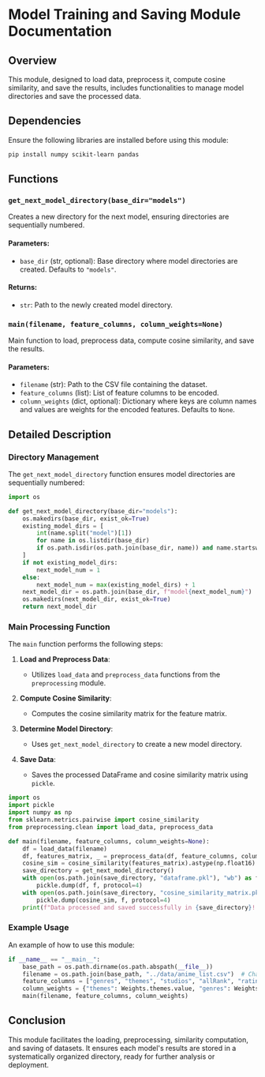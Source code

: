 
# Model Training and Saving Module Documentation

## Overview

This module, designed to load data, preprocess it, compute cosine similarity, and save the results, includes functionalities to manage model directories and save the processed data.

## Dependencies

Ensure the following libraries are installed before using this module:

```bash
pip install numpy scikit-learn pandas
```

## Functions

### `get_next_model_directory(base_dir="models")`

Creates a new directory for the next model, ensuring directories are sequentially numbered.

#### Parameters:
- `base_dir` (str, optional): Base directory where model directories are created. Defaults to `"models"`.

#### Returns:
- `str`: Path to the newly created model directory.

### `main(filename, feature_columns, column_weights=None)`

Main function to load, preprocess data, compute cosine similarity, and save the results.

#### Parameters:
- `filename` (str): Path to the CSV file containing the dataset.
- `feature_columns` (list): List of feature columns to be encoded.
- `column_weights` (dict, optional): Dictionary where keys are column names and values are weights for the encoded features. Defaults to `None`.

## Detailed Description

### Directory Management

The `get_next_model_directory` function ensures model directories are sequentially numbered:

```python
import os

def get_next_model_directory(base_dir="models"):
    os.makedirs(base_dir, exist_ok=True)
    existing_model_dirs = [
        int(name.split("model")[1])
        for name in os.listdir(base_dir)
        if os.path.isdir(os.path.join(base_dir, name)) and name.startswith("model")
    ]
    if not existing_model_dirs:
        next_model_num = 1
    else:
        next_model_num = max(existing_model_dirs) + 1
    next_model_dir = os.path.join(base_dir, f"model{next_model_num}")
    os.makedirs(next_model_dir, exist_ok=True)
    return next_model_dir
```

### Main Processing Function

The `main` function performs the following steps:

1. **Load and Preprocess Data**:
    - Utilizes `load_data` and `preprocess_data` functions from the `preprocessing` module.

2. **Compute Cosine Similarity**:
    - Computes the cosine similarity matrix for the feature matrix.

3. **Determine Model Directory**:
    - Uses `get_next_model_directory` to create a new model directory.

4. **Save Data**:
    - Saves the processed DataFrame and cosine similarity matrix using `pickle`.

```python
import os
import pickle
import numpy as np
from sklearn.metrics.pairwise import cosine_similarity
from preprocessing.clean import load_data, preprocess_data

def main(filename, feature_columns, column_weights=None):
    df = load_data(filename)
    df, features_matrix, _ = preprocess_data(df, feature_columns, column_weights)
    cosine_sim = cosine_similarity(features_matrix).astype(np.float16)
    save_directory = get_next_model_directory()
    with open(os.path.join(save_directory, "dataframe.pkl"), "wb") as f:
        pickle.dump(df, f, protocol=4)
    with open(os.path.join(save_directory, "cosine_similarity_matrix.pkl"), "wb") as f:
        pickle.dump(cosine_sim, f, protocol=4)
    print(f"Data processed and saved successfully in {save_directory}! Well done :)")
```

### Example Usage

An example of how to use this module:

```python
if __name__ == "__main__":
    base_path = os.path.dirname(os.path.abspath(__file__))
    filename = os.path.join(base_path, "../data/anime_list.csv")  # Change this to your dataset path
    feature_columns = ["genres", "themes", "studios", "allRank", "rating", "favorites"]  # Change these columns as needed
    column_weights = {"themes": Weights.themes.value, "genres": Weights.genres.value, "allRank": Weights.allRank.value, "favorites": Weights.favorites.value, "rating": Weights.rating.value} 
    main(filename, feature_columns, column_weights)
```

## Conclusion

This module facilitates the loading, preprocessing, similarity computation, and saving of datasets. It ensures each model's results are stored in a systematically organized directory, ready for further analysis or deployment.

